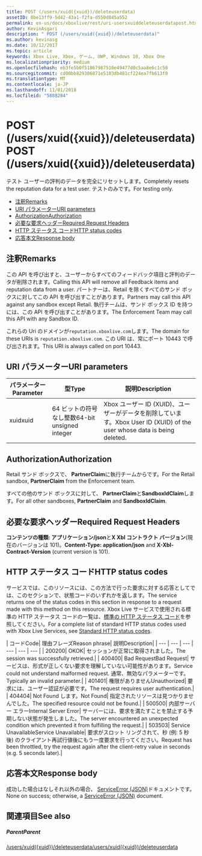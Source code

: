 ```yaml
---
title: POST (/users/xuid({xuid})/deleteuserdata)
assetID: 8be13ff9-5d42-43a1-f2fa-d550d845a552
permalink: en-us/docs/xboxlive/rest/uri-usersxuiddeleteuserdatapost.html
author: KevinAsgari
description: " POST (/users/xuid({xuid})/deleteuserdata)"
ms.author: kevinasg
ms.date: 10/12/2017
ms.topic: article
keywords: Xbox Live, Xbox, ゲーム, UWP, Windows 10, Xbox One
ms.localizationpriority: medium
ms.openlocfilehash: eb3fe5b0f51867987510e49477d0c5aa8e6c1c50
ms.sourcegitcommit: cd00bb829306871e5103db481cf224ea7fb613f0
ms.translationtype: MT
ms.contentlocale: ja-JP
ms.lasthandoff: 11/01/2018
ms.locfileid: "5888284"
---
```

# <a name="post-usersxuidxuiddeleteuserdata"></a><span data-ttu-id="f44b1-104">POST (/users/xuid({xuid})/deleteuserdata)</span><span class="sxs-lookup"><span data-stu-id="f44b1-104">POST (/users/xuid({xuid})/deleteuserdata)</span></span>
<span data-ttu-id="f44b1-105">テスト ユーザーの評判のデータを完全にリセットします。</span><span class="sxs-lookup"><span data-stu-id="f44b1-105">Completely resets the reputation data for a test user.</span></span> <span data-ttu-id="f44b1-106">テストのみです。</span><span class="sxs-lookup"><span data-stu-id="f44b1-106">For testing only.</span></span>

  * [<span data-ttu-id="f44b1-107">注釈</span><span class="sxs-lookup"><span data-stu-id="f44b1-107">Remarks</span></span>](#ID4EQ)
  * [<span data-ttu-id="f44b1-108">URI パラメーター</span><span class="sxs-lookup"><span data-stu-id="f44b1-108">URI parameters</span></span>](#ID4E5)
  * [<span data-ttu-id="f44b1-109">Authorization</span><span class="sxs-lookup"><span data-stu-id="f44b1-109">Authorization</span></span>](#ID4EJB)
  * [<span data-ttu-id="f44b1-110">必要な要求ヘッダー</span><span class="sxs-lookup"><span data-stu-id="f44b1-110">Required Request Headers</span></span>](#ID4E3B)
  * [<span data-ttu-id="f44b1-111">HTTP ステータス コード</span><span class="sxs-lookup"><span data-stu-id="f44b1-111">HTTP status codes</span></span>](#ID4EHC)
  * [<span data-ttu-id="f44b1-112">応答本文</span><span class="sxs-lookup"><span data-stu-id="f44b1-112">Response body</span></span>](#ID4EJF)

<a id="ID4EQ"></a>


## <a name="remarks"></a><span data-ttu-id="f44b1-113">注釈</span><span class="sxs-lookup"><span data-stu-id="f44b1-113">Remarks</span></span>

<span data-ttu-id="f44b1-114">この API を呼び出すと、ユーザーからすべてのフィードバック項目と評判のデータが削除されます。</span><span class="sxs-lookup"><span data-stu-id="f44b1-114">Calling this API will remove all Feedback items and reputation data from a user.</span></span> <span data-ttu-id="f44b1-115">パートナーは、Retail を除くすべてのサンド ボックスに対してこの API を呼び出すことがあります。</span><span class="sxs-lookup"><span data-stu-id="f44b1-115">Partners may call this API against any sandbox except Retail.</span></span> <span data-ttu-id="f44b1-116">執行チームは、サンド ボックス ID を持つには、この API を呼び出すことがあります。</span><span class="sxs-lookup"><span data-stu-id="f44b1-116">The Enforcement Team may call this API with any Sandbox ID.</span></span>

<span data-ttu-id="f44b1-117">これらの Uri のドメインが`reputation.xboxlive.com`します。</span><span class="sxs-lookup"><span data-stu-id="f44b1-117">The domain for these URIs is `reputation.xboxlive.com`.</span></span> <span data-ttu-id="f44b1-118">この URI は、常にポート 10443 で呼び出されます。</span><span class="sxs-lookup"><span data-stu-id="f44b1-118">This URI is always called on port 10443.</span></span>

<a id="ID4E5"></a>


## <a name="uri-parameters"></a><span data-ttu-id="f44b1-119">URI パラメーター</span><span class="sxs-lookup"><span data-stu-id="f44b1-119">URI parameters</span></span>

| <span data-ttu-id="f44b1-120">パラメーター</span><span class="sxs-lookup"><span data-stu-id="f44b1-120">Parameter</span></span>| <span data-ttu-id="f44b1-121">型</span><span class="sxs-lookup"><span data-stu-id="f44b1-121">Type</span></span>| <span data-ttu-id="f44b1-122">説明</span><span class="sxs-lookup"><span data-stu-id="f44b1-122">Description</span></span>|
| --- | --- | --- |
| <span data-ttu-id="f44b1-123">xuid</span><span class="sxs-lookup"><span data-stu-id="f44b1-123">xuid</span></span>| <span data-ttu-id="f44b1-124">64 ビットの符号なし整数</span><span class="sxs-lookup"><span data-stu-id="f44b1-124">64-bit unsigned integer</span></span>| <span data-ttu-id="f44b1-125">Xbox ユーザー ID (XUID)、ユーザーがデータを削除しています。</span><span class="sxs-lookup"><span data-stu-id="f44b1-125">Xbox User ID (XUID) of the user whose data is being deleted.</span></span>|

<a id="ID4EJB"></a>


## <a name="authorization"></a><span data-ttu-id="f44b1-126">Authorization</span><span class="sxs-lookup"><span data-stu-id="f44b1-126">Authorization</span></span>

<span data-ttu-id="f44b1-127">Retail サンド ボックスで、 **PartnerClaim**に執行チームからです。</span><span class="sxs-lookup"><span data-stu-id="f44b1-127">For the Retail sandbox, **PartnerClaim** from the Enforcement team.</span></span>

<span data-ttu-id="f44b1-128">すべての他のサンド ボックスに対して、 **PartnerClaim**と**SandboxIdClaim**します。</span><span class="sxs-lookup"><span data-stu-id="f44b1-128">For all other sandboxes, **PartnerClaim** and **SandboxIdClaim**.</span></span>

<a id="ID4E3B"></a>


## <a name="required-request-headers"></a><span data-ttu-id="f44b1-129">必要な要求ヘッダー</span><span class="sxs-lookup"><span data-stu-id="f44b1-129">Required Request Headers</span></span>

<span data-ttu-id="f44b1-130">**コンテンツの種類: アプリケーション/json**と**X Xbl コントラクト バージョン**(現在のバージョンは 101)。</span><span class="sxs-lookup"><span data-stu-id="f44b1-130">**Content-Type: application/json** and **X-Xbl-Contract-Version** (current version is 101).</span></span>

<a id="ID4EHC"></a>


## <a name="http-status-codes"></a><span data-ttu-id="f44b1-131">HTTP ステータス コード</span><span class="sxs-lookup"><span data-stu-id="f44b1-131">HTTP status codes</span></span>

<span data-ttu-id="f44b1-132">サービスでは、このリソースには、この方法で行った要求に対する応答としてでは、このセクションで、状態コードのいずれかを返します。</span><span class="sxs-lookup"><span data-stu-id="f44b1-132">The service returns one of the status codes in this section in response to a request made with this method on this resource.</span></span> <span data-ttu-id="f44b1-133">Xbox Live サービスで使用される標準の HTTP ステータス コードの一覧は、[標準の HTTP ステータス コード](../../additional/httpstatuscodes.md)を参照してください。</span><span class="sxs-lookup"><span data-stu-id="f44b1-133">For a complete list of standard HTTP status codes used with Xbox Live Services, see [Standard HTTP status codes](../../additional/httpstatuscodes.md).</span></span>

| <span data-ttu-id="f44b1-134">コード</span><span class="sxs-lookup"><span data-stu-id="f44b1-134">Code</span></span>| <span data-ttu-id="f44b1-135">理由フレーズ</span><span class="sxs-lookup"><span data-stu-id="f44b1-135">Reason phrase</span></span>| <span data-ttu-id="f44b1-136">説明</span><span class="sxs-lookup"><span data-stu-id="f44b1-136">Description</span></span>|
| --- | --- | --- | --- | --- | --- |
| <span data-ttu-id="f44b1-137">200</span><span class="sxs-lookup"><span data-stu-id="f44b1-137">200</span></span>| <span data-ttu-id="f44b1-138">OK</span><span class="sxs-lookup"><span data-stu-id="f44b1-138">OK</span></span>| <span data-ttu-id="f44b1-139">セッションが正常に取得されました。</span><span class="sxs-lookup"><span data-stu-id="f44b1-139">The session was successfully retrieved.</span></span>|
| <span data-ttu-id="f44b1-140">400</span><span class="sxs-lookup"><span data-stu-id="f44b1-140">400</span></span>| <span data-ttu-id="f44b1-141">Bad Request</span><span class="sxs-lookup"><span data-stu-id="f44b1-141">Bad Request</span></span>| <span data-ttu-id="f44b1-142">サービスは、形式が正しくない要求を理解していない可能性があります。</span><span class="sxs-lookup"><span data-stu-id="f44b1-142">Service could not understand malformed request.</span></span> <span data-ttu-id="f44b1-143">通常、無効なパラメーターです。</span><span class="sxs-lookup"><span data-stu-id="f44b1-143">Typically an invalid parameter.</span></span>|
| <span data-ttu-id="f44b1-144">401</span><span class="sxs-lookup"><span data-stu-id="f44b1-144">401</span></span>| <span data-ttu-id="f44b1-145">権限がありません</span><span class="sxs-lookup"><span data-stu-id="f44b1-145">Unauthorized</span></span>| <span data-ttu-id="f44b1-146">要求には、ユーザー認証が必要です。</span><span class="sxs-lookup"><span data-stu-id="f44b1-146">The request requires user authentication.</span></span>|
| <span data-ttu-id="f44b1-147">404</span><span class="sxs-lookup"><span data-stu-id="f44b1-147">404</span></span>| <span data-ttu-id="f44b1-148">Not Found します。</span><span class="sxs-lookup"><span data-stu-id="f44b1-148">Not Found</span></span>| <span data-ttu-id="f44b1-149">指定されたリソースは見つかりませんでした。</span><span class="sxs-lookup"><span data-stu-id="f44b1-149">The specified resource could not be found.</span></span>|
| <span data-ttu-id="f44b1-150">500</span><span class="sxs-lookup"><span data-stu-id="f44b1-150">500</span></span>| <span data-ttu-id="f44b1-151">内部サーバー エラー</span><span class="sxs-lookup"><span data-stu-id="f44b1-151">Internal Server Error</span></span>| <span data-ttu-id="f44b1-152">サーバーには、要求を満たすことを禁止する予期しない状態が発生しました。</span><span class="sxs-lookup"><span data-stu-id="f44b1-152">The server encountered an unexpected condition which prevented it from fulfilling the request.</span></span>|
| <span data-ttu-id="f44b1-153">503</span><span class="sxs-lookup"><span data-stu-id="f44b1-153">503</span></span>| <span data-ttu-id="f44b1-154">Service Unavailable</span><span class="sxs-lookup"><span data-stu-id="f44b1-154">Service Unavailable</span></span>| <span data-ttu-id="f44b1-155">要求がスロット リングされて、秒 (例: 5 秒後) のクライアント再試行値後にもう一度要求を行ってください。</span><span class="sxs-lookup"><span data-stu-id="f44b1-155">Request has been throttled, try the request again after the client-retry value in seconds (e.g. 5 seconds later).</span></span>|

<a id="ID4EJF"></a>


## <a name="response-body"></a><span data-ttu-id="f44b1-156">応答本文</span><span class="sxs-lookup"><span data-stu-id="f44b1-156">Response body</span></span>

<span data-ttu-id="f44b1-157">成功した場合はなしそれ以外の場合、 [ServiceError (JSON)](../../json/json-serviceerror.md)ドキュメントです。</span><span class="sxs-lookup"><span data-stu-id="f44b1-157">None on success; otherwise, a [ServiceError (JSON)](../../json/json-serviceerror.md) document.</span></span>

<a id="ID4EWF"></a>


## <a name="see-also"></a><span data-ttu-id="f44b1-158">関連項目</span><span class="sxs-lookup"><span data-stu-id="f44b1-158">See also</span></span>

<a id="ID4EYF"></a>


##### <a name="parent"></a><span data-ttu-id="f44b1-159">Parent</span><span class="sxs-lookup"><span data-stu-id="f44b1-159">Parent</span></span>

[<span data-ttu-id="f44b1-160">/users/xuid({xuid})/deleteuserdata</span><span class="sxs-lookup"><span data-stu-id="f44b1-160">/users/xuid({xuid})/deleteuserdata</span></span>](uri-usersxuiddeleteuserdata.md)
